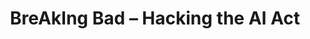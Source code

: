 ---
id: "breaking-bad-02" # nochmal überlegen
method: "Modularisiertes Projektseminar"
institution: "Fakultät für Mathematik, Informatik & Naturwissenschaften"
title: "BreAkIng Bad – Hacking the AI Act"
title_project:
title_short: "BreAkIng Bad"
period: "Sep 24 ­­- Mar 25 (7 months)"
foerderlinie: "Fachübergreifende Data Literacy Education"
round: "3"
filter: "3"
lecture2go: "71043"
uhh_url: "https://www.hcl.uni-hamburg.de/ddlitlab/data-literacy-lehrlabor/dritte-foerderrunde/08-breaking-bad.html"
contributors: "Sandra Timmermann, Dr. Michaela Regneri, Lucas Memmert"
quote:
text: |
    ## Ausrichtung des Projekts

    Ziel des Seminars „BreAkIng Bad – Hacking the AI Act“ war es, für die Gefahren im Umgang mit (generativer) KI zu sensibilisieren und praxisnah einen kritischen Umgang mit KI im Hinblick auf Chancen und Risiken vor dem Hintergrund der aktuellen Gesetzeslage (EU AI Act) zu vermitteln. Im Rahmen der Fortsetzung erfolgt die Modularisierung der im Rahmen des Projektseminars erarbeiteten Inhalte und die Integration in bestehende Lehrveranstaltungen.

    ## Projektumsetzung

    Die Modularisierung soll wie folgt umgesetzt werden:

    - Sichtung von Veranstaltungen, in denen die Inhalte aus BreAkIng Bad sinnvoll eingebracht werden können. Abstimmung mit Lehrenden bzgl. der Ziele, des Vorwissens der Studierenden und der Anforderungen an die Lehrmaterialien – Übergreifendes Ziel ist (und bleibt) die Sensibilisierung für das Spannungsfeld von betriebswirtschaftlichen Chancen und (ethischen sowie rechtlichen) Risiken bei der Verwendung von generativer KI

    - Modularisierung des bestehenden Konzepts und der bestehenden Materialien und Weiterentwicklung entsprechend des neuen Formats (entsprechend der Anforderungen der Lehrenden und basierend auf dem Feedback aus der vergangenen Durchführung)

    - Unterstützung der Lehrenden bei der Integration der modularen Inhalte in ihre Lehrveranstaltungen

image: "https://www.hcl.uni-hamburg.de/16955045/deepmind-x-jiptoms98-unsplash-733x414-27ecf6033a57f20346cbcf59d28c803277196de6.jpg"
image_credit: "deepmind X / unsplash"
link_external:
stine:
---